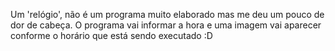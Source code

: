 Um 'relógio', não é um programa muito elaborado mas me deu um pouco de dor de cabeça. O programa vai informar a hora e uma imagem vai aparecer conforme o horário que está sendo executado 
:D